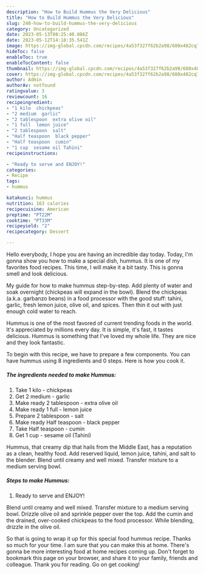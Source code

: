 ```yaml
---
description: "How to Build Hummus the Very Delicious"
title: "How to Build Hummus the Very Delicious"
slug: 240-how-to-build-hummus-the-very-delicious
category: Uncategorized
date: 2023-05-13T08:25:40.086Z
date: 2023-05-12T14:18:35.541Z
image: https://img-global.cpcdn.com/recipes/4a53f327f62b2a98/680x482cq70/hummus-recipe-main-photo.jpg
hideToc: false
enableToc: true
enableTocContent: false
thumbnail: https://img-global.cpcdn.com/recipes/4a53f327f62b2a98/680x482cq70/hummus-recipe-main-photo.jpg
cover: https://img-global.cpcdn.com/recipes/4a53f327f62b2a98/680x482cq70/hummus-recipe-main-photo.jpg
author: Admin
authorAv: notfound
ratingvalue: 3
reviewcount: 16
recipeingredient:
- "1 kilo  chickpeas"
- "2 medium  garlic"
- "2 tablespoon  extra olive oil"
- "1 full  lemon juice"
- "2 tablespoon  salt"
- "Half teaspoon  black pepper"
- "Half teaspoon  cumin"
- "1 cup  sesame oil Tahini"
recipeinstructions:

- "Ready to serve and ENJOY!"
categories:
- Recipe
tags:
- hummus

katakunci: hummus 
nutrition: 163 calories
recipecuisine: American
preptime: "PT22M"
cooktime: "PT33M"
recipeyield: "2"
recipecategory: Dessert

---
```



Hello everybody, I hope you are having an incredible day today. Today, I'm gonna show you how to make a special dish, hummus. It is one of my favorites food recipes. This time, I will make it a bit tasty. This is gonna smell and look delicious.

My guide for how to make hummus step-by-step. Add plenty of water and soak overnight (chickpeas will expand in the bowl). Blend the chickpeas (a.k.a. garbanzo beans) in a food processor with the good stuff: tahini, garlic, fresh lemon juice, olive oil, and spices. Then thin it out with just enough cold water to reach.

Hummus is one of the most favored of current trending foods in the world. It's appreciated by millions every day. It is simple, it's fast, it tastes delicious. Hummus is something that I've loved my whole life. They are nice and they look fantastic.


To begin with this recipe, we have to prepare a few components. You can have hummus using 8 ingredients and 0 steps. Here is how you cook it.

<!--inarticleads1-->

##### The ingredients needed to make Hummus:

1. Take 1 kilo - chickpeas
1. Get 2 medium - garlic
1. Make ready 2 tablespoon - extra olive oil
1. Make ready 1 full - lemon juice
1. Prepare 2 tablespoon - salt
1. Make ready Half teaspoon - black pepper
1. Take Half teaspoon - cumin
1. Get 1 cup - sesame oil (Tahini)


Hummus, that creamy dip that hails from the Middle East, has a reputation as a clean, healthy food. Add reserved liquid, lemon juice, tahini, and salt to the blender. Blend until creamy and well mixed. Transfer mixture to a medium serving bowl. 

<!--inarticleads2-->

##### Steps to make Hummus:


1. Ready to serve and ENJOY!

Blend until creamy and well mixed. Transfer mixture to a medium serving bowl. Drizzle olive oil and sprinkle pepper over the top. Add the cumin and the drained, over-cooked chickpeas to the food processor. While blending, drizzle in the olive oil. 

So that is going to wrap it up for this special food hummus recipe. Thanks so much for your time. I am sure that you can make this at home. There's gonna be more interesting food at home recipes coming up. Don't forget to bookmark this page on your browser, and share it to your family, friends and colleague. Thank you for reading. Go on get cooking!
